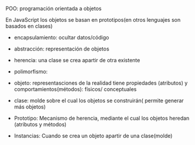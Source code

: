 POO: programación orientada a objetos

En JavaScript los objetos se basan en prototipos(en otros lenguajes son basados en clases)

- encapsulamiento: ocultar datos/código
- abstracción: representación de objetos
- herencia: una clase se crea apartir de otra existente
- polimorfismo:

- objeto: representasciones de la realidad tiene propiedades (atributos) y comportamientos(métodos): físicos/ conceptuales
- clase: molde sobre el cual los objetos se construirán( permite generar más objetos)
- Prototipo: Mecanismo de herencia, mediante el cual los objetos heredan (atributos y métodos)
- Instancias: Cuando se crea un objeto apartir de una clase(molde)

